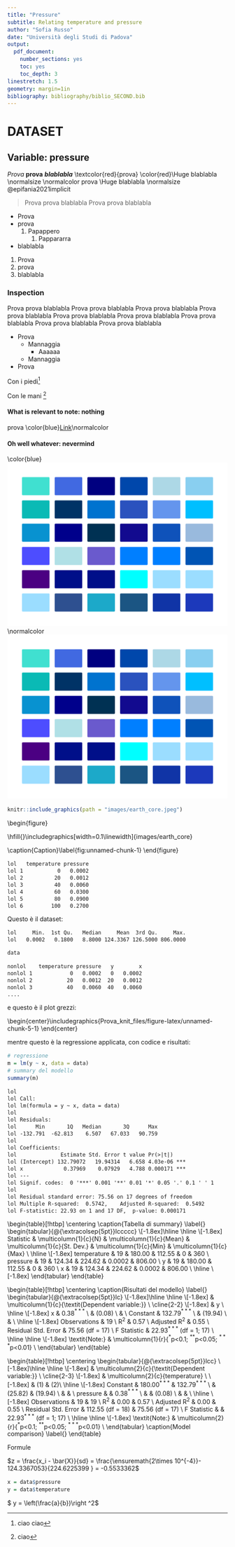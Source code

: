 ```yaml
---
title: "Pressure"
subtitle: Relating temperature and pressure
author: "Sofia Russo"
date: "Università degli Studi di Padova"
output:
  pdf_document:
    number_sections: yes
    toc: yes
    toc_depth: 3
linestretch: 1.5
geometry: margin=1in
bibliography: bibliography/biblio_SECOND.bib
---
```




# DATASET
<!-- prova -->
## Variable: pressure 
*Prova* **prova** ***blablabla*** \textcolor{red}{prova} \color{red}\Huge blablabla \normalsize \normalcolor prova \Huge blablabla \normalsize  @epifania2021implicit

>Prova prova blablabla Prova prova blablabla  

- Prova 
- prova 
    1. Papappero 
        1. Pappararra
- blablabla 

1. Prova 
2. prova 
7. blablabla 

### Inspection 
Prova prova blablabla Prova prova blablabla Prova prova blablabla Prova prova blablabla Prova prova blablabla Prova prova blablabla Prova prova blablabla Prova prova blablabla Prova prova blablabla 

- Prova
    - Mannaggia
        - Aaaaaa
    - Mannaggia
- Prova    

Con i piedi[^1]

[^1]: ciao ciao

Con le mani [^2]

[^2]: ciao

#### What is relevant to note: nothing 

prova \color{blue}[Link](https://poterealpopolo.org/)\normalcolor

#### Oh well whatever: nevermind 

\color{blue}[![cieli](images/blues.png)](https://it.wikipedia.org/wiki/Cielo)\normalcolor
![cieli](images/blues.png) 


```r
knitr::include_graphics(path = "images/earth_core.jpeg")
```

\begin{figure}

\hfill{}\includegraphics[width=0.1\linewidth]{images/earth_core} 

\caption{Caption}\label{fig:unnamed-chunk-1}
\end{figure}

<!-- Porva bibliografia @epifania2020dscoreapp  -->


```
lol   temperature pressure
lol 1           0   0.0002
lol 2          20   0.0012
lol 3          40   0.0060
lol 4          60   0.0300
lol 5          80   0.0900
lol 6         100   0.2700
```
Questo è il dataset: 

```
lol     Min.  1st Qu.   Median     Mean  3rd Qu.     Max. 
lol   0.0002   0.1800   8.8000 124.3367 126.5000 806.0000
```


```r
data
```

```
nonlol    temperature pressure   y        x
nonlol 1            0   0.0002   0   0.0002
nonlol 2           20   0.0012  20   0.0012
nonlol 3           40   0.0060  40   0.0060
....
```

e questo è il plot grezzi:

\begin{center}\includegraphics{Prova_knit_files/figure-latex/unnamed-chunk-5-1} \end{center}

mentre questo è la regressione applicata, con codice e risultati: 

```r
# regressione
m = lm(y ~ x, data = data)
# summary del modello
summary(m)
```

```
lol 
lol Call:
lol lm(formula = y ~ x, data = data)
lol 
lol Residuals:
lol      Min       1Q   Median       3Q      Max 
lol -132.791  -62.813    6.507   67.033   90.759 
lol 
lol Coefficients:
lol              Estimate Std. Error t value Pr(>|t|)    
lol (Intercept) 132.79072   19.94314   6.658 4.03e-06 ***
lol x             0.37969    0.07929   4.788 0.000171 ***
lol ---
lol Signif. codes:  0 '***' 0.001 '**' 0.01 '*' 0.05 '.' 0.1 ' ' 1
lol 
lol Residual standard error: 75.56 on 17 degrees of freedom
lol Multiple R-squared:  0.5742,	Adjusted R-squared:  0.5492 
lol F-statistic: 22.93 on 1 and 17 DF,  p-value: 0.000171
```


\begin{table}[!htbp] \centering 
  \caption{Tabella di summary} 
  \label{} 
\begin{tabular}{@{\extracolsep{5pt}}lccccc} 
\\[-1.8ex]\hline 
\hline \\[-1.8ex] 
Statistic & \multicolumn{1}{c}{N} & \multicolumn{1}{c}{Mean} & \multicolumn{1}{c}{St. Dev.} & \multicolumn{1}{c}{Min} & \multicolumn{1}{c}{Max} \\ 
\hline \\[-1.8ex] 
temperature & 19 & 180.00 & 112.55 & 0 & 360 \\ 
pressure & 19 & 124.34 & 224.62 & 0.0002 & 806.00 \\ 
y & 19 & 180.00 & 112.55 & 0 & 360 \\ 
x & 19 & 124.34 & 224.62 & 0.0002 & 806.00 \\ 
\hline \\[-1.8ex] 
\end{tabular} 
\end{table} 

\begin{table}[!htbp] \centering 
  \caption{Risultati del modello} 
  \label{} 
\begin{tabular}{@{\extracolsep{5pt}}lc} 
\\[-1.8ex]\hline 
\hline \\[-1.8ex] 
 & \multicolumn{1}{c}{\textit{Dependent variable:}} \\ 
\cline{2-2} 
\\[-1.8ex] & y \\ 
\hline \\[-1.8ex] 
 x & 0.38$^{***}$ \\ 
  & (0.08) \\ 
  & \\ 
 Constant & 132.79$^{***}$ \\ 
  & (19.94) \\ 
  & \\ 
\hline \\[-1.8ex] 
Observations & 19 \\ 
R$^{2}$ & 0.57 \\ 
Adjusted R$^{2}$ & 0.55 \\ 
Residual Std. Error & 75.56 (df = 17) \\ 
F Statistic & 22.93$^{***}$ (df = 1; 17) \\ 
\hline 
\hline \\[-1.8ex] 
\textit{Note:}  & \multicolumn{1}{r}{$^{*}$p$<$0.1; $^{**}$p$<$0.05; $^{***}$p$<$0.01} \\ 
\end{tabular} 
\end{table} 





\begin{table}[!htbp] \centering 
\begin{tabular}{@{\extracolsep{5pt}}lcc} 
\\[-1.8ex]\hline 
\hline \\[-1.8ex] 
 & \multicolumn{2}{c}{\textit{Dependent variable:}} \\ 
\cline{2-3} 
\\[-1.8ex] & \multicolumn{2}{c}{temperature} \\ 
\\[-1.8ex] & (1) & (2)\\ 
\hline \\[-1.8ex] 
 Constant & 180.00$^{***}$ & 132.79$^{***}$ \\ 
  & (25.82) & (19.94) \\ 
  & & \\ 
 pressure &  & 0.38$^{***}$ \\ 
  &  & (0.08) \\ 
  & & \\ 
\hline \\[-1.8ex] 
Observations & 19 & 19 \\ 
R$^{2}$ & 0.00 & 0.57 \\ 
Adjusted R$^{2}$ & 0.00 & 0.55 \\ 
Residual Std. Error & 112.55 (df = 18) & 75.56 (df = 17) \\ 
F Statistic &  & 22.93$^{***}$ (df = 1; 17) \\ 
\hline 
\hline \\[-1.8ex] 
\textit{Note:}  & \multicolumn{2}{r}{$^{*}$p$<$0.1; $^{**}$p$<$0.05; $^{***}$p$<$0.01} \\ 
\end{tabular} 
  \caption{Model comparison} 
  \label{} 
\end{table}  

Formule 



$z = \frac{x_i - \bar{X}}{sd} = \frac{\ensuremath{2\times 10^{-4}}- 124.3367053}{224.6225399 } = -0.5533362$ 


```r
x = data$pressure
y = data$temperature
```


$ y = \left(\frac{a}{b})\right ^2$ 

<!-- $ a = \left(\frac {\ensuremath{2\times 10^{-4}}, 0.0012, 0.006, 0.03, 0.09, 0.27, 0.75, 1.85, 4.2, 8.8, 17.3, 32.1, 57, 96, 157, 247, 376, 558, 806}{0, 20, 40, 60, 80, 100, 120, 140, 160, 180, 200, 220, 240, 260, 280, 300, 320, 340, 360} \ right)^2 = \ensuremath{\infty{}}, \ensuremath{3.6\times 10^{-9}}, \ensuremath{2.25\times 10^{-8}}, \ensuremath{2.5\times 10^{-7}}, \ensuremath{1.265625\times 10^{-6}}, \ensuremath{7.29\times 10^{-6}}, \ensuremath{3.90625\times 10^{-5}}, \ensuremath{1.7461735\times 10^{-4}}, \ensuremath{6.890625\times 10^{-4}}, 0.0023901, 0.0074823, 0.0212895, 0.0564062, 0.1363314, 0.3144005, 0.6778778, 1.380625, 2.6934602, 5.0126235$ -->
